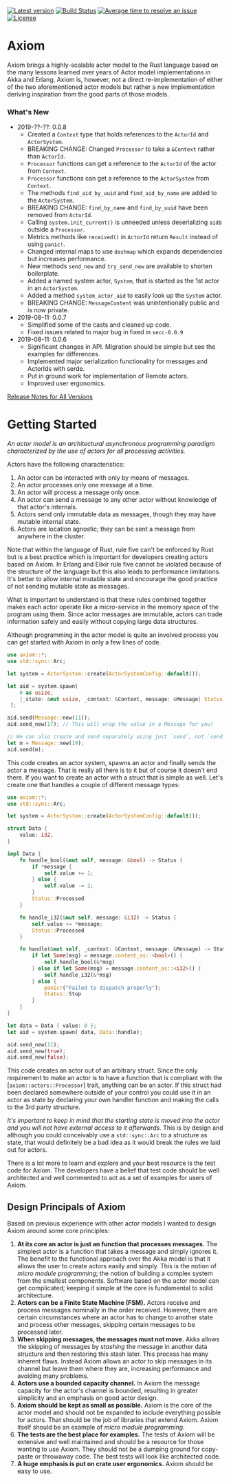 [![Latest version](https://img.shields.io/crates/v/axiom.svg)](https://crates.io/crates/axiom)
[![Build Status](https://api.travis-ci.org/rsimmonsjr/axiom.svg?branch=master)](https://travis-ci.org/rsimmonsjr/axiom)
[![Average time to resolve an issue](https://isitmaintained.com/badge/resolution/rsimmonsjr/axiom.svg)](https://isitmaintained.com/project/rsimmonsjr/axiom)
[![License](https://img.shields.io/crates/l/axiom.svg)](https://github.com/rsimmonsjr/axiom#license)

# Axiom 

Axiom brings a highly-scalable actor model to the Rust language based on the many lessons learned 
over years of Actor model implementations in Akka and Erlang. Axiom is, however, not a direct 
re-implementation of either of the two aforementioned actor models but rather a new 
implementation deriving inspiration from the good parts of those models.

### What's New
* 2019-??-??: 0.0.8 
  * Created a `Context` type that holds references to the `ActorId` and `ActorSystem`.
  * BREAKING CHANGE: Changed `Processor` to take a `&Context` rather than `ActorId`. 
  * `Processor` functions can get a reference to the `ActorId` of the actor from `Context`.
  * `Processor` functions can get a reference to the `ActorSystem` from `Context`.
  * The methods `find_aid_by_uuid` and `find_aid_by_name` are added to the `ActorSystem`.
  * BREAKING CHANGE: `find_by_name` and `find_by_uuid` have been removed from `ActorId`.
  * Calling `system.init_current()` is unneeded unless deserializing `aid`s outside a `Processor`.
  * Metrics methods like `received()` in `ActorId` return `Result` instead of using `panic!`. 
  * Changed internal maps to use `dashmap` which expands dependencies but increases performance.
  * New methods `send_new` and `try_send_new` are available to shorten boilerplate. 
  * Added a named system actor, `System`, that is started as the 1st actor in an `ActorSystem`.
  * Added a method `system_actor_aid` to easily look up the `System` actor. 
  * BREAKING CHANGE: `MessageContent` was unintentionally public and is now private.
* 2019-08-11: 0.0.7 
  * Simplified some of the casts and cleaned up code. 
  * Fixed issues related to major bug in fixed in `secc-0.0.9`
* 2019-08-11: 0.0.6 
  * Significant changes in API. Migration should be simple but see the examples for differences.
  * Implemented major serialization functionality for messages and ActorIds with serde.
  * Put in ground work for implementation of Remote actors.
  * Improved user ergonomics. 

[Release Notes for All Versions](https://github.com/rsimmonsjr/axiom/blob/master/RELEASE_NOTES.md)

# Getting Started

*An actor model is an architectural asynchronous programming paradigm characterized by the use
of actors for all processing activities.*

Actors have the following characteristics:
1. An actor can be interacted with only by means of messages.
2. An actor processes only one message at a time.
3. An actor will process a message only once.
4. An actor can send a message to any other actor without knowledge of that actor's internals.
5. Actors send only immutable data as messages, though they may have mutable internal state.
6. Actors are location agnostic; they can be sent a message from anywhere in the cluster.

Note that within the language of Rust, rule five can't be enforced by Rust but is a best practice
which is important for developers creating actors based on Axiom. In Erlang and Elixir rule
five cannot be violated because of the structure of the language but this also leads to
performance limitations. It's better to allow internal mutable state and encourage the good
practice of not sending mutable state as messages.

What is important to understand is that these rules combined together makes each actor operate
like a micro-service in the memory space of the program using them. Since actor messages are
immutable, actors can trade information safely and easily without copying large data
structures.

Although programming in the actor model is quite an involved process you can get started with
Axiom in only a few lines of code.

```rust
use axiom::*;
use std::sync::Arc;

let system = ActorSystem::create(ActorSystemConfig::default());

let aid = system.spawn(
    0 as usize,
    |_state: &mut usize, _context: &Context, message: &Message| Status::Processed,
 );

aid.send(Message::new(11));
aid.send_new(17); // This will wrap the value in a Message for you!

// We can also create and send separately using just `send`, not `send_new`.
let m = Message::new(19);
aid.send(m);
```

This code creates an actor system, spawns an actor and finally sends the actor a message.
That is really all there is to it but of course it doesn't end there. If you want to create
an actor with a struct that is simple as well. Let's create one that handles a couple of
different message types:

```rust
use axiom::*;
use std::sync::Arc;

let system = ActorSystem::create(ActorSystemConfig::default());

struct Data {
    value: i32,
}

impl Data {
    fn handle_bool(&mut self, message: &bool) -> Status {
        if *message {
            self.value += 1;
        } else {
            self.value -= 1;
        }
        Status::Processed
    }

    fn handle_i32(&mut self, message: &i32) -> Status {
        self.value += *message;
        Status::Processed
    }

    fn handle(&mut self, _context: &Context, message: &Message) -> Status {
        if let Some(msg) = message.content_as::<bool>() {
            self.handle_bool(&*msg)
        } else if let Some(msg) = message.content_as::<i32>() {
            self.handle_i32(&*msg)
        } else {
            panic!("Failed to dispatch properly");
            Status::Stop
        }
    }
}

let data = Data { value: 0 };
let aid = system.spawn( data, Data::handle);

aid.send_new(11);
aid.send_new(true);
aid.send_new(false);
```

This code creates an actor out of an arbitrary struct. Since the only requirement to make
an actor is to have a function that is compliant with the [`axiom::actors::Processor`] trait,
anything can be an actor. If this struct had been declared somewhere outside of your control
you could use it in an actor as state by declaring your own handler function and making the
calls to the 3rd party structure.

*It's important to keep in mind that the starting state is moved into the actor and you
will not have external access to it afterwards.* This is by design and although you could
conceivably use a `std::sync::Arc` to a structure as state, that would definitely be a bad
idea as it would break the rules we laid out for actors.

There is a lot more to learn and explore and your best resource is the test code for Axiom.
The developers have a belief that test code should be well architected and well commented to
act as a set of examples for users of Axiom.


## Design Principals of Axiom

Based on previous experience with other actor models I wanted to design Axiom around some
core principles: 
1. **At its core an actor is just an function that processes messages.** The simplest actor is a 
   function that takes a message and simply ignores it. The benefit to the functional approach 
   over the Akka model is that it allows the user to create actors easily and simply. This is 
   the notion of _micro module programming_; the notion of building a complex system from the 
   smallest components. Software based on the actor model can get complicated; keeping it simple
   at the core is fundamental to solid architecture.
2. **Actors can be a Finite State Machine (FSM).** Actors receive and process messages nominally
   in the order received. However, there are certain circumstances where an actor has to change
   to another state and process other messages, skipping certain messages to be processed later. 
3. **When skipping messages, the messages must not move.** Akka allows the skipping of messages
   by _stashing_ the message in another data structure and then restoring this stash later. This
   process has many inherent flaws. Instead Axiom allows an actor to skip messages in its
   channel but leave them where they are, increasing performance and avoiding many problems.
4. **Actors use a bounded capacity channel.** In Axiom the message capacity for the actor's 
   channel is bounded, resulting in greater simplicity and an emphasis on good actor design.
5. **Axiom should be kept as small as possible.** Axiom is the core of the actor model and 
   should not be expanded to include everything possible for actors. That should be the 
   job of libraries that extend Axiom. Axiom itself should be an example of _micro module
   programming_.
6. **The tests are the best place for examples.** The tests of Axiom will be extensive and
   well maintained and should be a resource for those wanting to use Axiom. They should not
   be a dumping ground for copy-paste or throwaway code. The best tests will look like 
   architected code.  
7. **A huge emphasis is put on crate user ergonomics.** Axiom should be easy to use.

